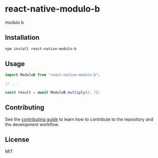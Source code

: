 # react-native-modulo-b

modulo b

## Installation

```sh
npm install react-native-modulo-b
```

## Usage

```js
import ModuloB from "react-native-modulo-b";

// ...

const result = await ModuloB.multiply(3, 7);
```

## Contributing

See the [contributing guide](CONTRIBUTING.md) to learn how to contribute to the repository and the development workflow.

## License

MIT
